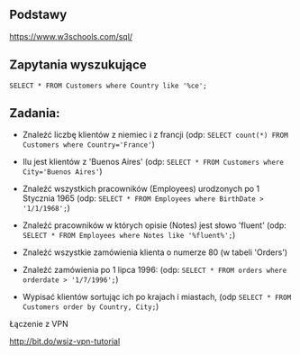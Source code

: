 ## Podstawy

https://www.w3schools.com/sql/


## Zapytania wyszukujące

`SELECT * FROM Customers where Country like '%ce';`

## Zadania: 

* Znaleźć liczbę klientów z niemiec i z francji (odp: `SELECT count(*) FROM Customers where Country='France'`)

* Ilu jest klientów z 'Buenos Aires' (odp: `SELECT * FROM Customers where City='Buenos Aires'`)

* Znaleźć wszystkich pracowników (Employees) urodzonych po 1 Stycznia 1965
(odp: `SELECT * FROM Employees where BirthDate > '1/1/1968';`)

* Znaleźć pracowników w których opisie (Notes) jest słowo 'fluent'
(odp: `SELECT * FROM Employees where Notes like '%fluent%';`)

* Znaleźć wszystkie zamówienia klienta o numerze 80 (w tabeli 'Orders')
 
* Znaleźć zamówienia po 1 lipca 1996:
(odp: `SELECT * FROM orders where orderdate > '1/7/1996';`)

* Wypisać klientów sortując ich po krajach i miastach, 
(odp `SELECT * FROM Customers order by Country, City;`)


Łączenie z VPN

http://bit.do/wsiz-vpn-tutorial

